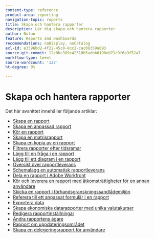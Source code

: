 ```yaml
---
content-type: reference
product-area: reporting
navigation-topic: reports
title: Skapa och hantera rapporter
description: Lär dig skapa och hantera rapporter
author: Nolan
feature: Reports and Dashboards
recommendations: noDisplay, noCatalog
exl-id: e3596bd2-4f22-45c8-8cc2-cac08359a093
source-git-commit: 12e8bc389c42510b5adbb0190eb71c9f6a9f52a7
workflow-type: tm+mt
source-wordcount: '127'
ht-degree: 0%

---
```


# Skapa och hantera rapporter

<!-- Audited: 11/2024 -->

Det här avsnittet innehåller följande artiklar:

* [Skapa en rapport](../../../reports-and-dashboards/reports/creating-and-managing-reports/create-report.md)
* [Skapa en anpassad rapport](../../../reports-and-dashboards/reports/creating-and-managing-reports/create-custom-report.md)
* [Kör en rapport](../../../reports-and-dashboards/reports/creating-and-managing-reports/run-report.md)
* [Skapa en matrisrapport](../../../reports-and-dashboards/reports/creating-and-managing-reports/create-matrix-report.md)
* [Skapa en kopia av en rapport](../../../reports-and-dashboards/reports/creating-and-managing-reports/create-copy-report.md)
* [Filtrera rapporter efter tidsramar](../../../reports-and-dashboards/reports/creating-and-managing-reports/filter-reports-time-frames.md)
* [Lägg till en fråga i en rapport](../../../reports-and-dashboards/reports/creating-and-managing-reports/add-prompt-report.md)
* [Lägg till ett diagram i en rapport](../../../reports-and-dashboards/reports/creating-and-managing-reports/add-chart-report.md)
* [Översikt över rapportleverans](../../../reports-and-dashboards/reports/creating-and-managing-reports/set-up-report-deliveries.md)
* [Schemalägg en automatisk rapportleverans](../../../reports-and-dashboards/reports/creating-and-managing-reports/set-up-automatic-report-delivery.md)
* [Dela en rapport i Adobe Workfront](../../../reports-and-dashboards/reports/creating-and-managing-reports/share-report.md)
* [Kör och leverera en rapport med åtkomsträttigheter för en annan användare](../../../reports-and-dashboards/reports/creating-and-managing-reports/run-deliver-report-access-rights-another-user.md)
* [Skicka en rapport i förhandsgranskningssandlådemiljön](../../../reports-and-dashboards/reports/creating-and-managing-reports/send-report-preview-sandbox-environment.md)
* [Referera till ett anpassat formulär i en rapport](../../../reports-and-dashboards/reports/creating-and-managing-reports/reference-custom-form-report.md)
* [Exportera data](../../../reports-and-dashboards/reports/creating-and-managing-reports/export-data.md)
* [Skapa ekonomiska datarapporter med unika valutakurser](../../../reports-and-dashboards/reports/creating-and-managing-reports/create-financial-data-reports-unique-exchange-rates.md)
* [Redigera rapportinställningar](../../../reports-and-dashboards/reports/creating-and-managing-reports/edit-report-settings.md)
* [Ändra rapportens ägare](../../../reports-and-dashboards/reports/creating-and-managing-reports/change-owner-report.md)
* [Rapport om uppdateringsområdet](../../../reports-and-dashboards/reports/creating-and-managing-reports/create-journal-entry-report.md)
* [Skapa en delegeringsrapport för användare](../../../reports-and-dashboards/reports/creating-and-managing-reports/create-user-delegation-report.md)

<!--outdated: For in-depth training on reports, see [Basic Report Creation Program for the new Workfront experience](https://one.workfront.com/s/basic-report-creation-program).-->
